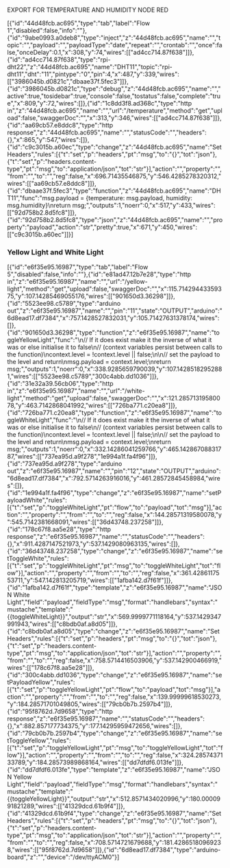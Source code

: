 EXPORT FOR TEMPERATURE AND HUMIDITY NODE RED

[{"id":"44d48fcb.ac695","type":"tab","label":"Flow 1","disabled":false,"info":""},{"id":"9abe0993.a0deb8","type":"inject","z":"44d48fcb.ac695","name":"","topic":"","payload":"","payloadType":"date","repeat":"","crontab":"","once":false,"onceDelay":0.1,"x":308,"y":74,"wires":[["ad4cc714.87f638"]]},{"id":"ad4cc714.87f638","type":"rpi-dht22","z":"44d48fcb.ac695","name":"DHT11","topic":"rpi-dht11","dht":"11","pintype":"0","pin":4,"x":487,"y":339,"wires":[["3986045b.d0821c","dbaae37f.5fec3"]]},{"id":"3986045b.d0821c","type":"debug","z":"44d48fcb.ac695","name":"","active":true,"tosidebar":true,"console":false,"tostatus":false,"complete":"true","x":809,"y":72,"wires":[]},{"id":"1c8dd3f8.ad368c","type":"http in","z":"44d48fcb.ac695","name":"","url":"/temperature","method":"get","upload":false,"swaggerDoc":"","x":313,"y":346,"wires":[["ad4cc714.87f638"]]},{"id":"aa69cb57.e8ddc8","type":"http response","z":"44d48fcb.ac695","name":"","statusCode":"","headers":{},"x":865,"y":547,"wires":[]},{"id":"c9c3015b.a60ec","type":"change","z":"44d48fcb.ac695","name":"Set Headers","rules":[{"t":"set","p":"headers","pt":"msg","to":"{}","tot":"json"},{"t":"set","p":"headers.content-type","pt":"msg","to":"application/json","tot":"str"}],"action":"","property":"","from":"","to":"","reg":false,"x":696.71435546875,"y":546.4285278320312,"wires":[["aa69cb57.e8ddc8"]]},{"id":"dbaae37f.5fec3","type":"function","z":"44d48fcb.ac695","name":"DHT11","func":"msg.payload = {temperature: msg.payload, humidity: msg.humidity}\nreturn msg;","outputs":1,"noerr":0,"x":517,"y":433,"wires":[["92d758b2.8d5fc8"]]},{"id":"92d758b2.8d5fc8","type":"json","z":"44d48fcb.ac695","name":"","property":"payload","action":"str","pretty":true,"x":671,"y":450,"wires":[["c9c3015b.a60ec"]]}]









### Yellow Light and White Light


[{"id":"e6f35e95.16987","type":"tab","label":"Flow 5","disabled":false,"info":""},{"id":"e81ad47.12b7e28","type":"http in","z":"e6f35e95.16987","name":"","url":"/yellow-light","method":"get","upload":false,"swaggerDoc":"","x":115.71429443359375,"y":107.14285469055176,"wires":[["901650d3.36298"]]},{"id":"5523ee98.c5789","type":"arduino out","z":"e6f35e95.16987","name":"","pin":"11","state":"OUTPUT","arduino":"6d8ead17.df7384","x":757.1428527832031,"y":105.71427631378174,"wires":[]},{"id":"901650d3.36298","type":"function","z":"e6f35e95.16987","name":"toggleYellowLight","func":"\n// If it does exist make it the inverse of what it was or else initialise it to false\n// (context variables persist between calls to the function)\ncontext.level = !context.level || false;\n\n// set the payload to the level and return\nmsg.payload = context.level;\nreturn msg;","outputs":1,"noerr":0,"x":338.9285659790039,"y":107.14285182952881,"wires":[["5523ee98.c5789","300c4abb.dd1036"]]},{"id":"31e32a39.56cb06","type":"http in","z":"e6f35e95.16987","name":"","url":"/white-light","method":"get","upload":false,"swaggerDoc":"","x":121.28571319580078,"y":463.7142868041992,"wires":[["726ba771.c20ea8"]]},{"id":"726ba771.c20ea8","type":"function","z":"e6f35e95.16987","name":"toggleWhiteLight","func":"\n// If it does exist make it the inverse of what it was or else initialise it to false\n// (context variables persist between calls to the function)\ncontext.level = !context.level || false;\n\n// set the payload to the level and return\nmsg.payload = context.level;\nreturn msg;","outputs":1,"noerr":0,"x":332.14286041259766,"y":465.14286708831787,"wires":[["737ea95d.a9f278","1e994a1f.fa4f96"]]},{"id":"737ea95d.a9f278","type":"arduino out","z":"e6f35e95.16987","name":"","pin":"12","state":"OUTPUT","arduino":"6d8ead17.df7384","x":792.5714263916016,"y":461.28572845458984,"wires":[]},{"id":"1e994a1f.fa4f96","type":"change","z":"e6f35e95.16987","name":"setPayloadWhite","rules":[{"t":"set","p":"toggleWhiteLight","pt":"flow","to":"payload","tot":"msg"}],"action":"","property":"","from":"","to":"","reg":false,"x":144.28571319580078,"y":545.7142381668091,"wires":[["36d43748.237258"]]},{"id":"178c67f8.aa5e28","type":"http response","z":"e6f35e95.16987","name":"","statusCode":"","headers":{},"x":911.4287147521973,"y":537.1429080963135,"wires":[]},{"id":"36d43748.237258","type":"change","z":"e6f35e95.16987","name":"setToggleWhite","rules":[{"t":"set","p":"toggleWhiteLight","pt":"msg","to":"toggleWhiteLight","tot":"flow"}],"action":"","property":"","from":"","to":"","reg":false,"x":361.4286117553711,"y":547.142813205719,"wires":[["1afba142.d7f61f"]]},{"id":"1afba142.d7f61f","type":"template","z":"e6f35e95.16987","name":"JSON White Light","field":"payload","fieldType":"msg","format":"handlebars","syntax":"mustache","template":"{{toggleWhiteLight}}","output":"str","x":569.9999771118164,"y":537.1429347991943,"wires":[["c8bdb0af.a8d05"]]},{"id":"c8bdb0af.a8d05","type":"change","z":"e6f35e95.16987","name":"Set Headers","rules":[{"t":"set","p":"headers","pt":"msg","to":"{}","tot":"json"},{"t":"set","p":"headers.content-type","pt":"msg","to":"application/json","tot":"str"}],"action":"","property":"","from":"","to":"","reg":false,"x":758.5714416503906,"y":537.142900466919,"wires":[["178c67f8.aa5e28"]]},{"id":"300c4abb.dd1036","type":"change","z":"e6f35e95.16987","name":"setPayloadYellow","rules":[{"t":"set","p":"toggleYellowLight","pt":"flow","to":"payload","tot":"msg"}],"action":"","property":"","from":"","to":"","reg":false,"x":139.99999618530273,"y":184.28571701049805,"wires":[["79cb0b7b.2597b4"]]},{"id":"95f8762d.7d9658","type":"http response","z":"e6f35e95.16987","name":"","statusCode":"","headers":{},"x":882.857177734375,"y":177.14295959472656,"wires":[]},{"id":"79cb0b7b.2597b4","type":"change","z":"e6f35e95.16987","name":"setToggleYellow","rules":[{"t":"set","p":"toggleYellowLight","pt":"msg","to":"toggleYellowLight","tot":"flow"}],"action":"","property":"","from":"","to":"","reg":false,"x":324.2857437133789,"y":184.28573989868164,"wires":[["dd7dfdf6.013fe"]]},{"id":"dd7dfdf6.013fe","type":"template","z":"e6f35e95.16987","name":"JSON Yellow Light","field":"payload","fieldType":"msg","format":"handlebars","syntax":"mustache","template":"{{toggleYellowLight}}","output":"str","x":512.8571434020996,"y":180.0000991821289,"wires":[["41329dcd.61b9f4"]]},{"id":"41329dcd.61b9f4","type":"change","z":"e6f35e95.16987","name":"Set Headers","rules":[{"t":"set","p":"headers","pt":"msg","to":"{}","tot":"json"},{"t":"set","p":"headers.content-type","pt":"msg","to":"application/json","tot":"str"}],"action":"","property":"","from":"","to":"","reg":false,"x":708.5714721679688,"y":181.42865180969238,"wires":[["95f8762d.7d9658"]]},{"id":"6d8ead17.df7384","type":"arduino-board","z":"","device":"/dev/ttyACM0"}]